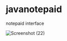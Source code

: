 # javanotepaid
notepaid interface

![Screenshot (22)](https://github.com/UjjwalGct/javanotepaid/assets/144089504/256ee3fc-6275-44f3-b0bd-2e46a5a9f0fe)
